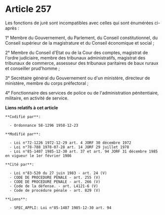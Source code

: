 # Article 257

Les fonctions de juré sont incompatibles avec celles qui sont énumérées ci-après :

1° Membre du Gouvernement, du Parlement, du Conseil constitutionnel, du Conseil supérieur de la magistrature et du Conseil
économique et social ;

2° Membre du Conseil d'Etat ou de la Cour des comptes, magistrat de l'ordre judiciaire, membre des tribunaux administratifs,
magistrat des tribunaux de commerce, assesseur des tribunaux paritaires de baux ruraux et conseiller prud'homme ;

3° Secrétaire général du Gouvernement ou d'un ministère, directeur de ministère, membre du corps préfectoral ;

4° Fonctionnaire des services de police ou de l'administration pénitentiaire, militaire, en activité de service.

**Liens relatifs à cet article**

	**Codifié par**:

	  - Ordonnance 58-1296 1958-12-23

	**Modifié par**:

	  - Loi n°72-1226 1972-12-29 art. 4 JORF 30 décembre 1972
	  - Loi n°78-788 1978-07-28 art. 14 JORF 29 juillet 1978
	  - Loi n°85-1407 1985-12-30 art. 37 et art. 94 JORF 31 décembre 1985 en vigueur le 1er février 1986

	**Cité par**:

	  - Loi n°83-520 du 27 juin 1983 - art. 24 (V)
	  - CODE DE PROCEDURE PENALE - art. 255 (V)
	  - CODE DE PROCEDURE PENALE - art. 266 (V)
	  - Code de la défense. - art. L4121-6 (V)
	  - Code de procédure pénale - art. 829 (V)

	**Liens**:

	  - SPEC_APPLI: Loi n°85-1407 1985-12-30 art. 94
